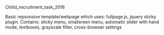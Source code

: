 Chilid_recruitment_task_2016

Basic repsonsive template/webpage which uses: fullpage.js, jquery sticky plugin. 
Contains: sticky menu, smallsreen menu, automatic slider with hand mode, textboxes, grayscale filter, cross-browser settings
